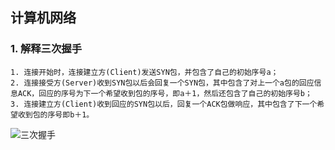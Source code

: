 ## 计算机网络

### 1. 解释三次握手

```
1. 连接开始时，连接建立方(Client)发送SYN包，并包含了自己的初始序号a；
2. 连接接受方(Server)收到SYN包以后会回复一个SYN包，其中包含了对上一个a包的回应信息ACK，回应的序号为下一个希望收到包的序号，即a＋1，然后还包含了自己的初始序号b；
3. 连接建立方(Client)收到回应的SYN包以后，回复一个ACK包做响应，其中包含了下一个希望收到包的序号即b＋1。
```

![三次握手](/Users/guangxush/计算机专业书籍/面试复习/Petal/image/三次握手.png)

